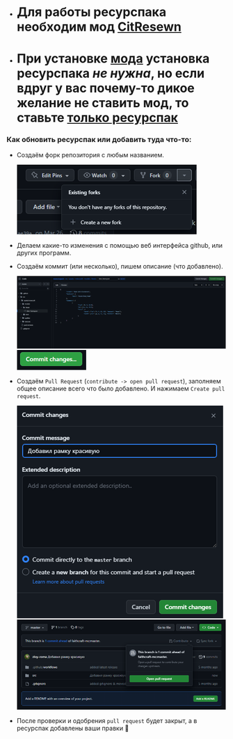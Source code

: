 - # Для работы ресурспака необходим мод [CitResewn](https://modrinth.com/mod/cit-resewn/versions)
- # При установке [мода](https://github.com/qwertied/qwertied_rp_mod) установка ресурспака ***не нужна***, но если вдруг у вас почему-то дикое желание не ставить мод, то ставьте [только ресурспак](https://github.com/qwertied/qwertied-s-resoursepack)


### Как обновить ресурспак или добавить туда что-то:

- Создаём форк репозитория с любым названием.

  <img src=".github/readme/img.png">

- Делаем какие-то изменения с помощью веб интерфейса github, или других программ.

- Создаём коммит (или несколько), пишем описание (что добавлено).

  <img src=".github/readme/img1.png">

  <img src=".github/readme/img2.png">

- Создаём `Pull Request` (`contribute -> open pull request`), заполняем общее описание всего что было добавлено. И
  нажимаем `Create pull request`.

  <img src=".github/readme/img3.png">

  <img src=".github/readme/img4.png">

- После проверки и одобрения `pull request` будет закрыт, а в ресурспак добавлены ваши правки 🥳
